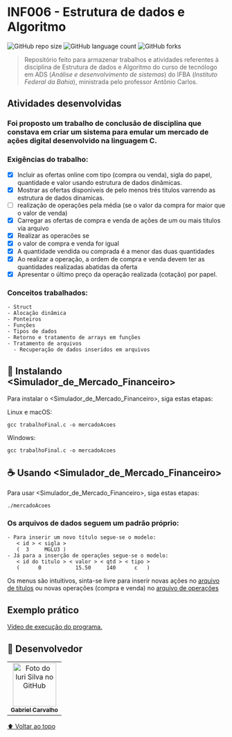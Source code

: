 # **INF006 - Estrutura de dados e Algoritmo**

<!---Esses são exemplos. Veja https://shields.io para outras pessoas ou para personalizar este conjunto de escudos. Você pode querer incluir dependências, status do projeto e informações de licença aqui--->

![GitHub repo size](https://img.shields.io/github/repo-size/gcarvalhof/INF006-GabrielCarvalho?style=for-the-badge)
![GitHub language count](https://img.shields.io/github/languages/count/gcarvalhof/INF006-GabrielCarvalho?style=for-the-badge)
![GitHub forks](https://img.shields.io/github/forks/gcarvalhof/INF006-GabrielCarvalho?style=for-the-badge)

> Repositório feito para armazenar trabalhos e atividades referentes à disciplina de Estrutura de dados e Algoritmo do curso de tecnólogo em ADS (*Análise e desenvolvimento de sistemas*) do IFBA (*Instituto Federal da Bahia*), ministrada pelo professor Antônio Carlos.

## Atividades desenvolvidas

### Foi proposto um trabalho de conclusão de disciplina que constava em criar um sistema para emular um mercado de ações digital desenvolvido na linguagem C.

### **Exigências do trabalho**:

- [x]  Incluir as ofertas online com tipo (compra ou venda), sigla do papel, quantidade e valor usando estrutura de dados dinâmicas.
- [x]  Mostrar as ofertas disponiveis de pelo menos trés titulos varrendo as estrutura de dados dinamicas.
- [ ]  realização de operações pela média (se o valor da compra for maior que o valor de venda)
- [x]  Carregar as ofertas de compra e venda de ações de um ou mais titulos via arquivo
- [x]  Realizar as operacões se
  - [x]  o valor de compra e venda for igual
  - [x]  A quantidade vendida ou comprada é a menor das duas quantidades
  - [x]  Ao realizar a operação, a ordem de compra e venda devem ter as quantidades realizadas abatidas da oferta
- [x]  Apresentar o último preço da operação realizada (cotação) por papel.
    
### **Conceitos trabalhados**:

    - Struct
    - Alocação dinâmica
    - Ponteiros
    - Funções
    - Tipos de dados
    - Retorno e tratamento de arrays em funções
    - Tratamento de arquivos
      - Recuperação de dados inseridos em arquivos

## 🚀 Instalando <Simulador_de_Mercado_Financeiro>

Para instalar o <Simulador_de_Mercado_Financeiro>, siga estas etapas:

Linux e macOS:
```
gcc trabalhoFinal.c -o mercadoAcoes
```

Windows:
```
gcc trabalhoFinal.c -o mercadoAcoes
```

## ☕ Usando <Simulador_de_Mercado_Financeiro>

Para usar <Simulador_de_Mercado_Financeiro>, siga estas etapas:

```
./mercadoAcoes
```

### **Os arquivos de dados seguem um padrão próprio:**
    - Para inserir um novo título segue-se o modelo:
       < id > < sigla > 
       (  3     MGLU3 )
    - Já para a inserção de operações segue-se o modelo:
       < id do titulo > < valor > < qtd > < tipo > 
       (      0           15.50     140      c   )

Os menus são intuitivos, sinta-se livre para inserir novas ações no [arquivo de títulos](./titulos.txt) ou novas operações (compra e venda) no [arquivo de operações](acoes.txt)

## Exemplo prático

[Vídeo de execução do programa.](https://youtu.be/XtoiHSkq2B0)


## 🤝 Desenvolvedor

<table>
  <tr>
    <td align="center">
      <a href="https://github.com/gcarvalhof">
        <img src="https://avatars.githubusercontent.com/u/68783301?v=4" width="100px;" alt="Foto do Iuri Silva no GitHub"/><br>
        <sub>
          <b>Gabriel Carvalho</b>
        </sub>
      </a>
    </td>
  </tr>
</table>

[⬆ Voltar ao topo](#nome-do-projeto)<br>